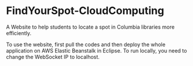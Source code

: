 # FindYourSpot-CloudComputing

A Website to help students to locate a spot in Columbia libraries more efficiently.

To use the website, first pull the codes and then deploy the whole application on AWS Elastic Beanstalk in Eclipse. 
To run locally, you need to change the WebSocket IP to localhost.

